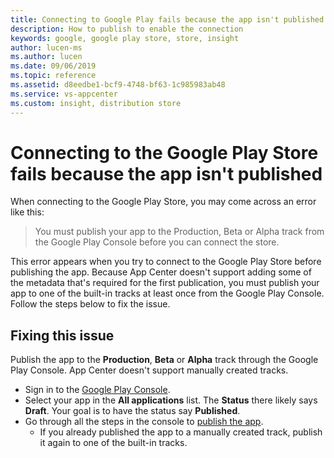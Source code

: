 ```yaml
---
title: Connecting to Google Play fails because the app isn't published yet
description: How to publish to enable the connection
keywords: google, google play store, store, insight
author: lucen-ms
ms.author: lucen
ms.date: 09/06/2019
ms.topic: reference
ms.assetid: d8eedbe1-bcf9-4748-bf63-1c985983ab48
ms.service: vs-appcenter
ms.custom: insight, distribution store
---
```


# Connecting to the Google Play Store fails because the app isn't published
When connecting to the Google Play Store, you may come across an error like this:

> You must publish your app to the Production, Beta or Alpha track from the Google Play Console before you can connect the store.

This error appears when you try to connect to the Google Play Store before publishing the app. Because App Center doesn't support adding some of the metadata that's required for the first publication, you must publish your app to one of the built-in tracks at least once from the Google Play Console. Follow the steps below to fix the issue.

## Fixing this issue
Publish the app to the **Production**, **Beta** or **Alpha** track through the Google Play Console. App Center doesn't support manually created tracks.

* Sign in to the [Google Play Console](https://play.google.com/apps/publish/).
* Select your app in the **All applications** list. The **Status** there likely says **Draft**. Your goal is to have the status say **Published**.
* Go through all the steps in the console to [publish the app](https://support.google.com/googleplay/android-developer/answer/6334282?hl=en&ref_topic=7072031).
  * If you already published the app to a manually created track, publish it again to one of the built-in tracks.
